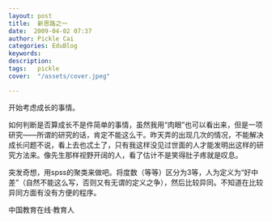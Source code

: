 ```yaml
---
layout: post  
title:  新思路之一  
date:  2009-04-02 07:37  
author: Pickle Cai  
categories: EduBlog  
keywords: 
description:   
tags:	pickle   
cover:  "/assets/cover.jpeg"  

---  
```

    
开始考虑成长的事情。



如何判断是否算成长不是件简单的事情，虽然我用“肉眼”也可以看出来，但是一项研究——所谓的研究的话，肯定不能这么干。昨天弄的出现几次的情况，不能解决成长问题不说，看上去也忒土了，只有我这样没见过世面的人才能发明出这样的研究方法来。像先生那样视野开阔的人，看了估计不是笑得肚子疼就是叹息。



突发奇想，用spss的聚类来做吧。将度数（等等）区分为3等，人为定义为“好中差”（自然不能这么写，否则又有无谓的定义之争），然后比较异同。不知道在比较异同方面有没有方便的程序。



		    
 中国教育在线·教育人

